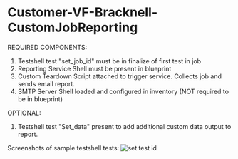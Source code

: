 # Customer-VF-Bracknell-CustomJobReporting
REQUIRED COMPONENTS:
1. Testshell test "set_job_id" must be in finalize of first test in job
2. Reporting Service Shell must be present in blueprint
3. Custom Teardown Script attached to trigger service. Collects job and sends email report.
4. SMTP Server Shell loaded and configured in inventory (NOT required to be in blueprint)

OPTIONAL:
1. Testshell test "Set_data" present to add additional custom data output to report.

Screenshots of sample testshell tests:
![set test id](https://raw.githubusercontent.com/katzy687/Customer-VF-Bracknell-CustomJobReporting/master/images/set_job_id.png)